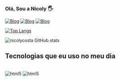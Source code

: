 ### Olá, Sou a Nicoly 🖐️
[![Blog](https://img.shields.io/badge/LinkedIn-0077B5?style=for-the-badge&logo=linkedin&logoColor=white)](https://www.linkedin.com/in/nicoly-rodrigues-61a032198/)
[![Blog](https://img.shields.io/badge/Instagram-E4405F?style=for-the-badge&logo=instagram&logoColor=white)](https://www.instagram.com/nicolyc/)
[![Blog](https://img.shields.io/badge/Gmail-D14836?style=for-the-badge&logo=gmail&logoColor=white)](mailto:nicolyrodrigues1111@gmail.com)

[![Top Langs](https://github-readme-stats.vercel.app/api/top-langs/?username=nicolycosta&layout=compact)](https://github.com/nicolycosta/nicolycosta)

![nicolycosta GitHub stats](https://github-readme-stats.vercel.app/api?username=nicolycosta&show_icons=true&theme=radical)

## Tecnologias que eu uso no meu dia

<div style="display: inline_block"><br/>
  <img align="center" alt="html5" src="https://img.shields.io/badge/Python-3776AB?style=for-the-badge&logo=python&logoColor=white" />
   <img align="center" alt="html5" src="https://img.shields.io/badge/R-276DC3?style=for-the-badge&logo=r&logoColor=white" />
</div>  




	




